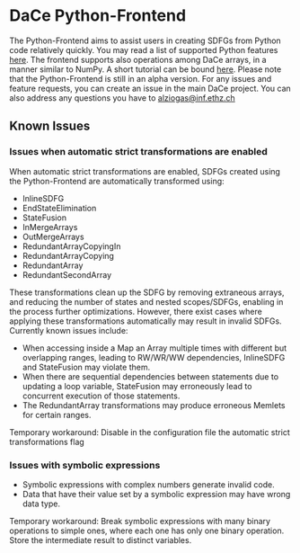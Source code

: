 # DaCe Python-Frontend

The Python-Frontend aims to assist users in creating SDFGs from Python code
relatively quickly. You may read a list of supported Python features
[here](python_supported_features.md). The frontend supports also operations
among DaCe arrays, in a manner similar to NumPy. A short tutorial can be bound
[here](https://nbviewer.jupyter.org/github/spcl/dace/blob/master/tutorials/numpy_frontend.ipynb).
Please note that the Python-Frontend is still in an alpha version. For any issues
and feature requests, you can create an issue in the main DaCe project. You can
also address any questions you have to alziogas@inf.ethz.ch

## Known Issues

### Issues when automatic strict transformations are enabled

When automatic strict transformations are enabled, SDFGs created using the
Python-Frontend are automatically transformed using:
- InlineSDFG
- EndStateElimination
- StateFusion
- InMergeArrays
- OutMergeArrays
- RedundantArrayCopyingIn
- RedundantArrayCopying
- RedundantArray
- RedundantSecondArray

These transformations clean up the SDFG by removing extraneous arrays, and reducing
the number of states and nested scopes/SDFGs, enabling in the process further
optimizations. However, there exist cases where applying these transformations
automatically may result in invalid SDFGs. Currently known issues include:
- When accessing inside a Map an Array multiple times with different but overlapping
ranges, leading to RW/WR/WW dependencies, InlineSDFG and StateFusion may violate them.
- When there are sequential dependencies between statements due to updating a loop variable,
StateFusion may erroneously lead to concurrent execution of those statements.
- The RedundantArray transformations may produce erroneous Memlets for certain ranges.
  
Temporary workaround: Disable in the configuration file the automatic strict transformations flag

### Issues with symbolic expressions

- Symbolic expressions with complex numbers generate invalid code.
- Data that have their value set by a symbolic expression may have wrong data type.

Temporary workaround: Break symbolic expressions with many binary operations to simple ones,
where each one has only one binary operation. Store the intermediate result to
distinct variables.
